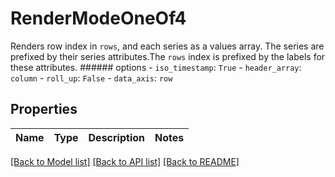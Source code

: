 # RenderModeOneOf4

Renders row index in `rows`, and each series as a values array.  The series are prefixed by their series attributes.The `rows` index is prefixed by the labels for these attributes.  ###### options - `iso_timestamp`: `True` - `header_array`: `column` - `roll_up`: `False` - `data_axis`: `row`

## Properties

Name | Type | Description | Notes
------------ | ------------- | ------------- | -------------

[[Back to Model list]](../README.md#documentation-for-models) [[Back to API list]](../README.md#documentation-for-api-endpoints) [[Back to README]](../README.md)


